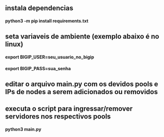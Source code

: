 ## instala dependencias
#### python3 -m pip install requirements.txt

## seta variaveis de ambiente (exemplo abaixo é no linux)
#### export BIGIP_USER=seu_usuario_no_bigip
#### export BIGIP_PASS=sua_senha

## editar o arquivo main.py com os devidos pools e IPs de nodes a serem adicionados ou removidos

## executa o script para ingressar/remover servidores nos respectivos pools
#### python3 main.py
